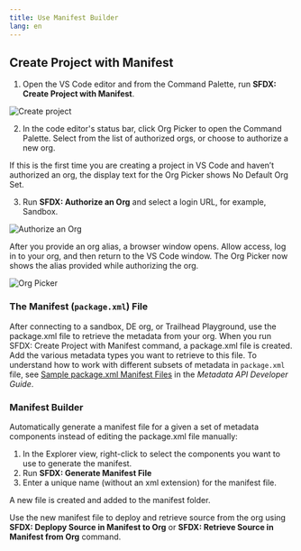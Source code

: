 ```yaml
---
title: Use Manifest Builder
lang: en
---
```


## Create Project with Manifest

1. Open the VS Code editor and from the Command Palette, run **SFDX: Create Project with Manifest**.

![Create project](./images/create-project-with-manifest.png)

2. In the code editor's status bar, click Org Picker to open the Command Palette. Select from the list of authorized orgs, or choose to authorize a new org.

If this is the first time you are creating a project in VS Code and haven’t authorized an org, the display text for the Org Picker shows No Default Org Set.

3. Run **SFDX: Authorize an Org** and select a login URL, for example, Sandbox.

![Authorize an Org](./images/authorize-org-command.png)

After you provide an org alias, a browser window opens. Allow access, log in to your org, and then return to the VS Code window. The Org Picker now shows the alias provided while authorizing the org.

![Org Picker](./images/org-picker.png)

### The Manifest (`package.xml`) File

After connecting to a sandbox, DE org, or Trailhead Playground, use the package.xml file to retrieve the metadata from your org. When you run SFDX: Create Project with Manifest command, a package.xml file is created. Add the various metadata types you want to retrieve to this file. To understand how to work with different subsets of metadata in `package.xml` file, see [Sample package.xml Manifest Files](https://developer.salesforce.com/docs/atlas.en-us.api_meta.meta/api_meta/manifest_samples.htm) in the _Metadata API Developer Guide_.

### Manifest Builder

Automatically generate a manifest file for a given a set of metadata components instead of editing the package.xml file manually:

1.  In the Explorer view, right-click to select the components you want to use to generate the manifest.
2.  Run **SFDX: Generate Manifest File**
3.  Enter a unique name (without an xml extension) for the manifest file.

A new file is created and added to the manifest folder.

Use the new manifest file to deploy and retrieve source from the org using **SFDX: Deplopy Source in Manifest to Org** or **SFDX: Retrieve Source in Manifest from Org** command.
